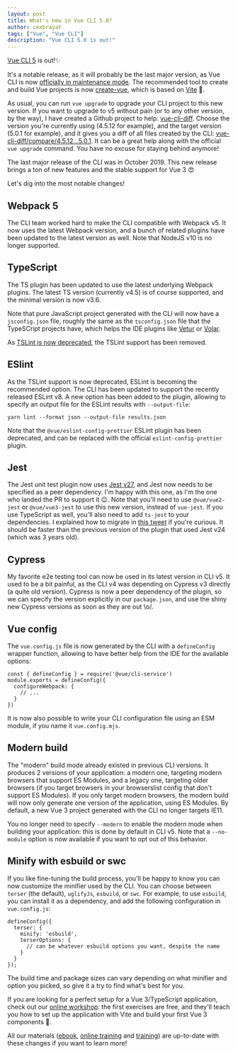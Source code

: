```yaml
---
layout: post
title: What's new in Vue CLI 5.0?
author: cexbrayat
tags: ["Vue", "Vue CLI"]
description: "Vue CLI 5.0 is out!"
---
```


[Vue CLI 5](https://github.com/vuejs/vue-cli/releases/tag/v5.0.1) is out!✨

It's a notable release, as it will probably be the last major version,
as Vue CLI is now [officially in maintenance mode](https://github.com/vuejs/vue-cli/commit/7f3d51133635114528848b29e27084ee89d53e1c).
The recommended tool to create and build Vue projects is now [create-vue](https://github.com/vuejs/create-vue),
which is based on [Vite](https://vitejs.dev/) 🚀.

As usual, you can run `vue upgrade` to upgrade your CLI project to this new version.
If you want to upgrade to v5 without pain (or to any other version, by the way), I have created a Github project to help: [vue-cli-diff](https://github.com/cexbrayat/vue-cli-diff). Choose the version you're currently using (4.5.12 for example), and the target version (5.0.1 for example), and it gives you a diff of all files created by the CLI: [vue-cli-diff/compare/4.5.12...5.0.1](https://github.com/cexbrayat/vue-cli-diff/compare/4.5.12...5.0.1).
It can be a great help along with the official `vue upgrade` command.
You have no excuse for staying behind anymore!

The last major release of the CLI was in October 2019.
This new release brings a ton of new features and the stable support for Vue 3 😍

Let's dig into the most notable changes!

## Webpack 5

The CLI team worked hard to make the CLI compatible with Webpack v5.
It now uses the latest Webpack version,
and a bunch of related plugins have been updated to the latest version as well.
Note that NodeJS v10 is no longer supported.

## TypeScript

The TS plugin has been updated to use the latest underlying Webpack plugins.
The latest TS version (currently v4.5) is of course supported,
and the minimal version is now v3.6.

Note that pure JavaScript project generated with the CLI will now have a `jsconfig.json` file,
roughly the same as the `tsconfig.json` file that the TypeSCript projects have,
which helps the IDE plugins like [Vetur](https://github.com/vuejs/vetur) or [Volar](https://github.com/johnsoncodehk/volar).

As [TSLint is now deprecated](https://github.com/palantir/tslint/issues/4534),
the TSLint support has been removed.

## ESlint

As the TSLint support is now deprecated,
ESLint is becoming the recommended option.
The CLI has been updated to support the recently released ESLint v8.
A new option has been added to the plugin, allowing to specify an output file for the ESLint results
with `--output-file`:

    yarn lint --format json --output-file results.json

Note that the `@vue/eslint-config-prettier` ESLint plugin has been deprecated,
and can be replaced with the official `eslint-config-prettier` plugin.

## Jest

The Jest unit test plugin now uses [Jest v27](https://jestjs.io/blog/2021/05/25/jest-27),
and Jest now needs to be specified as a peer dependency.
I'm happy with this one, as I'm the one who landed the PR to support it 😉.
Note that you'll need to use `@vue/vue2-jest` or `@vue/vue3-jest` to use this new version,
instead of `vue-jest`.
If you use TypeScript as well, you'll also need to add `ts-jest` to your dependencies.
I explained how to migrate in [this tweet](https://twitter.com/cedric_exbrayat/status/1438122324956434443) if you're curious.
It should be faster than the previous version of the plugin that used Jest v24 (which was 3 years old).

## Cypress

My favorite e2e testing tool can now be used in its latest version in CLI v5.
It used to be a bit painful, as the CLI v4 was depending on Cypress v3 directly (a quite old version).
Cypress is now a peer dependency of the plugin,
so we can specify the version explicitly in our `package.json`,
and use the shiny new Cypress versions as soon as they are out \o/.

## Vue config

The `vue.config.js` file is now generated by the CLI with a `defineConfig` wrapper function,
allowing to have better help from the IDE for the available options:

    const { defineConfig } = require('@vue/cli-service')
    module.exports = defineConfig({
      configureWebpack: {
        // ...
      }
    })

It is now also possible to write your CLI configuration file using an ESM module,
if you name it `vue.config.mjs`.

## Modern build

The "modern" build mode already existed in previous CLI versions.
It produces 2 versions of your application:
a modern one, targeting modern browsers that support ES Modules, and a legacy one, targeting older browsers
(if you target browsers in your browserslist config that don't support ES Modules).
If you only target modern browsers, the modern build will now only generate one version of the application,
using ES Modules.
By default, a new Vue 3 project generated with the CLI no longer targets IE11.

You no longer need to specify `--modern` to enable the modern mode when building your application:
this is done by default in CLI v5.
Note that a `--no-module` option is now available if you want to opt out of this behavior.

## Minify with esbuild or swc

If you like fine-tuning the build process, you'll be happy to know you can now customize the minifier used by the CLI.
You can choose between `terser` (the default), `uglifyJs`, `esbuild`, or `swc`.
For example, to use `esbuild`, you can install it as a dependency, and add the following configuration in `vue.config.js`:

    defineConfig({
      terser: {
        minify: 'esbuild',
        terserOptions: {
          // can be whatever esbuild options you want, despite the name
        }
      }
    });

The build time and package sizes can vary depending on what minifier and option you picked,
so give it a try to find what's best for you.

If you are looking for a perfect setup for a Vue 3/TypeScript application,
check out our [online workshop](https://vue-exercises.ninja-squad.com/):
the first exercises are free, and they'll teach you how to set up the application with Vite
and build your first Vue 3 components 🤗.

All our materials ([ebook](https://books.ninja-squad.com/vue), [online training](https://vue-exercises.ninja-squad.com/) and [training](https://ninja-squad.com/training/vue)) are up-to-date with these changes if you want to learn more!
